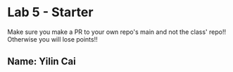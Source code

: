 # Lab 5 - Starter
Make sure you make a PR to your own repo's main and not the class' repo!! Otherwise you will lose points!!
## Name: Yilin Cai 